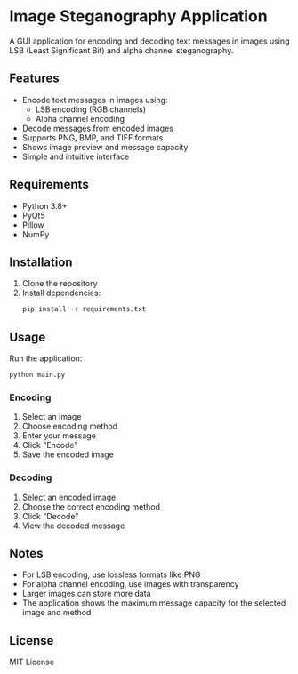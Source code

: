 # Image Steganography Application

A GUI application for encoding and decoding text messages in images using LSB (Least Significant Bit) and alpha channel steganography.

## Features
- Encode text messages in images using:
  - LSB encoding (RGB channels)
  - Alpha channel encoding
- Decode messages from encoded images
- Supports PNG, BMP, and TIFF formats
- Shows image preview and message capacity
- Simple and intuitive interface

## Requirements
- Python 3.8+
- PyQt5
- Pillow
- NumPy

## Installation
1. Clone the repository
2. Install dependencies:
   ```bash
   pip install -r requirements.txt
   ```

## Usage
Run the application:
```bash
python main.py
```

### Encoding
1. Select an image
2. Choose encoding method
3. Enter your message
4. Click "Encode"
5. Save the encoded image

### Decoding
1. Select an encoded image
2. Choose the correct encoding method
3. Click "Decode"
4. View the decoded message

## Notes
- For LSB encoding, use lossless formats like PNG
- For alpha channel encoding, use images with transparency
- Larger images can store more data
- The application shows the maximum message capacity for the selected image and method

## License
MIT License